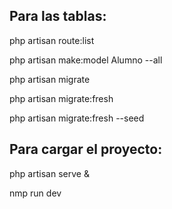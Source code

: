 ## Para las tablas:

php artisan route:list

php artisan make:model Alumno --all

php artisan migrate

php artisan migrate:fresh

php artisan migrate:fresh --seed

## Para cargar el proyecto:

php artisan serve &

nmp run dev
